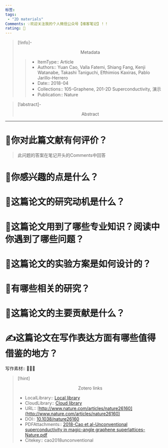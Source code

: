 ```yaml
---
标签: 
tags:
 - "2D materials"
Comments: 💡欢迎关注我的个人微信公众号【维客笔记】！！
rating: 🍓
---
```

>[!info]- <center>Metadata</center>
>
>>* ItemType:: Article      
>>* Authors:: Yuan Cao, Valla Fatemi, Shiang Fang, Kenji Watanabe, Takashi Taniguchi, Efthimios Kaxiras, Pablo Jarillo-Herrero      
>>* Date:: 2018-04   
>>* Collections:: 105-Graphene, 201-2D Superconductivity, 演示  
>>* Publication:: Nature    


>[!abstract]- <center>Abstract</center>
>
>>
----------------------------------------------------------------------------------------------
# 🍨你对此篇文献有何评价？

>此问题的答案在笔记开头的Comments中回答


# 🍛你感兴趣的点是什么？



# 🍔这篇论文的研究动机是什么？




# 🥪这篇论文用到了哪些专业知识？阅读中你遇到了哪些问题？ 



# 🍚这篇论文的实验方案是如何设计的？ 




# 🌮有哪些相关的研究？




# 🍝这篇论文的主要贡献是什么？



# ✍这篇论文在写作表达方面有哪些值得借鉴的地方？

写作素材:: 📌📌📌



>[!hint] <center>Zotero links</center>
>
>* LocalLibrary:: [Local library](zotero://select/items/1_9Z5T53MN)    
>* CloudLibrary:: [Cloud library](http://zotero.org/users/6360064/items/9Z5T53MN)  
>* URL:: [http://www.nature.com/articles/nature26160](http://www.nature.com/articles/nature26160)  
>* DOI:: [10.1038/nature26160](https://doi.org/10.1038/nature26160)    
>* PDFAttachments:: [2018-Cao et al-Unconventional superconductivity in magic-angle graphene superlattices-Nature.pdf](zotero://open-pdf/library/items/RIWEJPRZ)  
>* Citekey:: cao2018unconventional   
